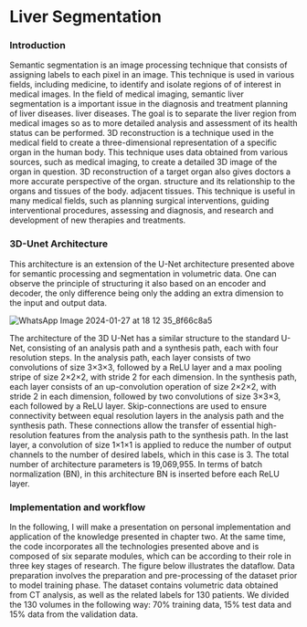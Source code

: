 # Liver Segmentation

### Introduction
Semantic segmentation is an image processing technique that consists of 
assigning labels to each pixel in an image. This technique 
is used in various fields, including medicine, to identify and isolate regions of 
of interest in medical images.
In the field of medical imaging, semantic liver segmentation is a 
important issue in the diagnosis and treatment planning of liver diseases. 
liver diseases. The goal is to separate the liver region from medical images so as to 
more detailed analysis and assessment of its health status can be performed.
3D reconstruction is a technique used in the medical field to create a 
three-dimensional representation of a specific organ in the human body. This technique 
uses data obtained from various sources, such as medical imaging, to create a 
detailed 3D image of the organ in question.
3D reconstruction of a target organ also gives doctors a more accurate perspective of the organ. 
structure and its relationship to the organs and tissues of the body. 
adjacent tissues. This technique is useful in many medical fields, such as planning 
surgical interventions, guiding interventional procedures, assessing and 
diagnosis, and research and development of new therapies and treatments.


### 3D-Unet Architecture
This architecture is an extension of the U-Net architecture presented above 
for semantic processing and segmentation in volumetric data. One can observe the principle 
of structuring it also based on an encoder and decoder, the only difference being only the 
adding an extra dimension to the input and output data.

![WhatsApp Image 2024-01-27 at 18 12 35_8f66c8a5](https://github.com/LutaVladCristian/Liver_Segmentation/assets/62925188/7820e30c-b2d4-4a8c-8f9c-9f1c90a577dc)

















The architecture of the 3D U-Net has a similar structure to the standard U-Net, consisting of an analysis path and a synthesis path, each with four resolution steps. In the analysis path, each layer consists of two convolutions of size 3×3×3, followed by a ReLU layer and a max pooling stripe of size 2×2×2, with stride 2 for each dimension. In the synthesis path, each layer consists of an up-convolution operation of size 2×2×2, with stride 2 in each dimension, followed by two convolutions of size 3×3×3, each followed by a ReLU layer. Skip-connections are used to ensure connectivity between equal resolution layers in the analysis path and the synthesis path. These connections allow the transfer of essential high-resolution features from the analysis path to the synthesis path. In the last layer, a convolution of size 1×1×1 is applied to reduce the number of output channels to the number of desired labels, which in this case is 3. The total number of architecture parameters is 19,069,955. In terms of batch normalization (BN), in this architecture BN is inserted before each ReLU layer.


### Implementation and workflow
In the following, I will make a presentation on personal implementation and 
application of the knowledge presented in chapter two. At the same time, the code incorporates 
all the technologies presented above and is composed of six separate modules, which can be 
according to their role in three key stages of research. The figure below illustrates 
the dataflow.
Data preparation involves the preparation and pre-processing of the dataset prior to 
model training phase. The dataset contains volumetric data obtained from 
CT analysis, as well as the related labels for 130 patients. We divided the 130 
volumes in the following way: 70% training data, 15% test data and 15% data from the 
validation data.

